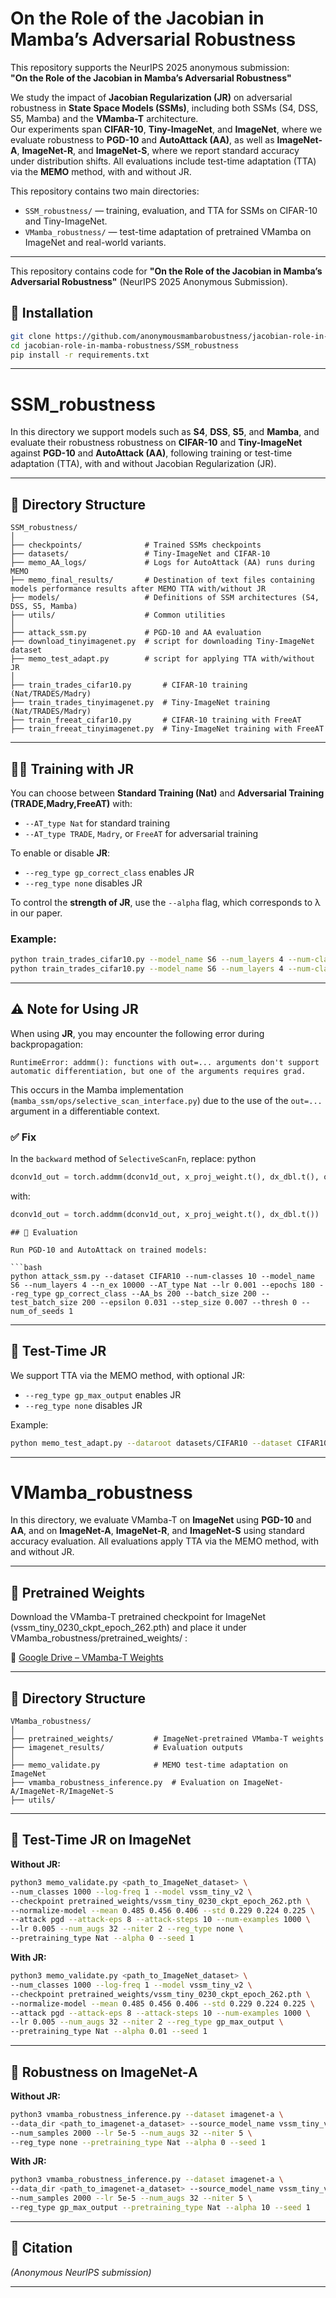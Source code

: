 # On the Role of the Jacobian in Mamba’s Adversarial Robustness

This repository supports the NeurIPS 2025 anonymous submission:  
**"On the Role of the Jacobian in Mamba’s Adversarial Robustness"**

We study the impact of **Jacobian Regularization (JR)** on adversarial robustness in **State Space Models (SSMs)**, including both SSMs (S4, DSS, S5, Mamba) and the **VMamba-T** architecture.  
Our experiments span **CIFAR-10**, **Tiny-ImageNet**, and **ImageNet**, where we evaluate robustness to **PGD-10** and **AutoAttack (AA)**, as well as **ImageNet-A**, **ImageNet-R**, and **ImageNet-S**, where we report standard accuracy under distribution shifts. All evaluations include test-time adaptation (TTA) via the **MEMO** method, with and without JR.

This repository contains two main directories:
- `SSM_robustness/` — training, evaluation, and TTA for SSMs on CIFAR-10 and Tiny-ImageNet.
- `VMamba_robustness/` — test-time adaptation of pretrained VMamba on ImageNet and real-world variants.

---


This repository contains code for **"On the Role of the Jacobian in Mamba’s Adversarial
Robustness"** (NeurIPS 2025 Anonymous Submission).

## 🔧 Installation

```bash
git clone https://github.com/anonymousmambarobustness/jacobian-role-in-mamba-robustness.git
cd jacobian-role-in-mamba-robustness/SSM_robustness
pip install -r requirements.txt
```

---

# SSM_robustness
In this directory we support models such as **S4**, **DSS**, **S5**, and **Mamba**, and evaluate their robustness robustness on **CIFAR-10** and **Tiny-ImageNet** against **PGD-10** and **AutoAttack (AA)**, following training or test-time adaptation (TTA), with and without Jacobian Regularization (JR).

---

## 📁 Directory Structure

```
SSM_robustness/
│
├── checkpoints/              # Trained SSMs checkpoints
├── datasets/                 # Tiny-ImageNet and CIFAR-10
├── memo_AA_logs/             # Logs for AutoAttack (AA) runs during MEMO
├── memo_final_results/       # Destination of text files containing models performance results after MEMO TTA with/without JR
├── models/                   # Definitions of SSM architectures (S4, DSS, S5, Mamba)
├── utils/                    # Common utilities
│
├── attack_ssm.py             # PGD-10 and AA evaluation
├── download_tinyimagenet.py  # script for downloading Tiny-ImageNet dataset
├── memo_test_adapt.py        # script for applying TTA with/without JR
│
├── train_trades_cifar10.py       # CIFAR-10 training (Nat/TRADES/Madry) 
├── train_trades_tinyimagenet.py  # Tiny-ImageNet training (Nat/TRADES/Madry)
├── train_freeat_cifar10.py       # CIFAR-10 training with FreeAT
├── train_freeat_tinyimagenet.py  # Tiny-ImageNet training with FreeAT
```

---

## 🏋️‍♂️ Training with JR

You can choose between **Standard Training (Nat)** and **Adversarial Training (TRADE,Madry,FreeAT)** with:

- `--AT_type Nat` for standard training  
- `--AT_type TRADE`, `Madry`, or `FreeAT` for adversarial training

To enable or disable **JR**:

- `--reg_type gp_correct_class` enables JR 
- `--reg_type none` disables JR

To control the **strength of JR**, use the `--alpha` flag, which corresponds to λ in our paper.

### Example:

```bash
python train_trades_cifar10.py --model_name S6 --num_layers 4 --num-classes 10 --model-dir checkpoints/S6/CIFAR10/180_epochs/gp_correct_class/Nat/lr_0.001_alpha_0.001 --AT_type Nat --reg_type gp_correct_class --alpha 1e-3 --lr 1e-3 --batch-size 256 --epsilon 0.031 --step-size 0.007 --beta 6
python train_trades_cifar10.py --model_name S6 --num_layers 4 --num-classes 10 --model-dir checkpoints/S6/CIFAR10/180_epochs/none/Nat/lr_0.001_alpha_0 --AT_type Nat --reg_type none --alpha 0 --lr 1e-3 --batch-size 256 --epsilon 0.031 --step-size 0.007 --beta 6
```
---
## ⚠️ Note for Using JR

When using **JR**, you may encounter the following error during backpropagation:
```
RuntimeError: addmm(): functions with out=... arguments don't support automatic differentiation, but one of the arguments requires grad.
```
This occurs in the Mamba implementation (`mamba_ssm/ops/selective_scan_interface.py`) due to the use of the `out=...` argument in a differentiable context.
### ✅ Fix

In the `backward` method of `SelectiveScanFn`, replace:
python
```python
dconv1d_out = torch.addmm(dconv1d_out, x_proj_weight.t(), dx_dbl.t(), out=dconv1d_out)
```
with:
```python
dconv1d_out = torch.addmm(dconv1d_out, x_proj_weight.t(), dx_dbl.t())
```

```
## 🧪 Evaluation

Run PGD-10 and AutoAttack on trained models:

```bash
python attack_ssm.py --dataset CIFAR10 --num-classes 10 --model_name S6 --num_layers 4 --n_ex 10000 --AT_type Nat --lr 0.001 --epochs 180 --reg_type gp_correct_class --AA_bs 200 --batch_size 200 --test_batch_size 200 --epsilon 0.031 --step_size 0.007 --thresh 0 --num_of_seeds 1
```

---

## 🧠 Test-Time JR

We support TTA via the MEMO method, with optional JR:

- `--reg_type gp_max_output` enables JR
- `--reg_type none` disables JR

Example:

```bash
python memo_test_adapt.py --dataroot datasets/CIFAR10 --dataset CIFAR10 --num_samples 500 --num_classes 10 --model_name S6 --AT_type Nat --reg_type gp_max_output --alpha 0.1 --lr 0.005 --weight_decay 0 --niter 10 --batch_size 32 --seed 1 --calc_AA
```

---


# VMamba_robustness

In this directory, we evaluate VMamba-T on **ImageNet** using **PGD-10** and **AA**, and on **ImageNet-A**, **ImageNet-R**, and **ImageNet-S** using standard accuracy evaluation. All evaluations apply TTA via the MEMO method, with and without JR.

---

## 💾 Pretrained Weights

Download the VMamba-T pretrained checkpoint for ImageNet (vssm_tiny_0230_ckpt_epoch_262.pth) and place it under VMamba_robustness/pretrained_weights/ :

📎 [Google Drive – VMamba-T Weights](https://drive.google.com/drive/folders/1ceS0C1MGdOZcBNBLw4gESswarz4L54vD)

---

## 📁 Directory Structure

```
VMamba_robustness/
│
├── pretrained_weights/         # ImageNet-pretrained VMamba-T weights
├── imagenet_results/           # Evaluation outputs
│
├── memo_validate.py            # MEMO test-time adaptation on ImageNet
├── vmamba_robustness_inference.py  # Evaluation on ImageNet-A/ImageNet-R/ImageNet-S
├── utils/                      
```

---

## 🧠 Test-Time JR on ImageNet

**Without JR:**

```bash
python3 memo_validate.py <path_to_ImageNet_dataset> \
--num_classes 1000 --log-freq 1 --model vssm_tiny_v2 \
--checkpoint pretrained_weights/vssm_tiny_0230_ckpt_epoch_262.pth \
--normalize-model --mean 0.485 0.456 0.406 --std 0.229 0.224 0.225 \
--attack pgd --attack-eps 8 --attack-steps 10 --num-examples 1000 \
--lr 0.005 --num_augs 32 --niter 2 --reg_type none \
--pretraining_type Nat --alpha 0 --seed 1
```

**With JR:**

```bash
python3 memo_validate.py <path_to_ImageNet_dataset> \
--num_classes 1000 --log-freq 1 --model vssm_tiny_v2 \
--checkpoint pretrained_weights/vssm_tiny_0230_ckpt_epoch_262.pth \
--normalize-model --mean 0.485 0.456 0.406 --std 0.229 0.224 0.225 \
--attack pgd --attack-eps 8 --attack-steps 10 --num-examples 1000 \
--lr 0.005 --num_augs 32 --niter 2 --reg_type gp_max_output \
--pretraining_type Nat --alpha 0.01 --seed 1
```

---

## 🧪 Robustness on ImageNet-A

**Without JR:**

```bash
python3 vmamba_robustness_inference.py --dataset imagenet-a \
--data_dir <path_to_imagenet-a_dataset> --source_model_name vssm_tiny_v2 \
--num_samples 2000 --lr 5e-5 --num_augs 32 --niter 5 \
--reg_type none --pretraining_type Nat --alpha 0 --seed 1
```

**With JR:**

```bash
python3 vmamba_robustness_inference.py --dataset imagenet-a \
--data_dir <path_to_imagenet-a_dataset> --source_model_name vssm_tiny_v2 \
--num_samples 2000 --lr 5e-5 --num_augs 32 --niter 5 \
--reg_type gp_max_output --pretraining_type Nat --alpha 10 --seed 1
```


---
## 📄 Citation

*(Anonymous NeurIPS submission)*

---

